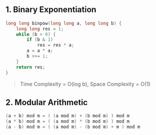 ## 1. Binary Exponentiation

```cpp
long long binpow(long long a, long long b) {
    long long res = 1;
    while (b > 0) {
        if (b & 1)
            res = res * a;
        a = a * a;
        b >>= 1;
    }
    return res;
}
```
> Time Complexity = O(log b), Space Complexity = O(1)

## 2. Modular Arithmetic

```cpp
(a + b) mod m = ( (a mod m) + (b mod m) ) mod m
(a * b) mod m = ( (a mod m) * (b mod m) ) mod m
(a - b) mod m = ( (a mod m) - (b mod m) + m ) mod m
```